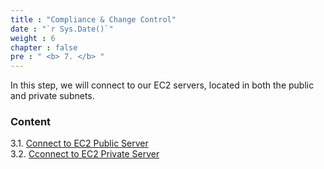 ```yaml
---
title : "Compliance & Change Control"
date : "`r Sys.Date()`"
weight : 6
chapter : false
pre : " <b> 7. </b> "
---
```


In this step, we will connect to our EC2 servers, located in both the public and private subnets.

### Content
3.1. [Connect to EC2 Public Server](3.1-public-instance/) \
3.2. [Cconnect to EC2 Private Server](3.2-private-instance/)